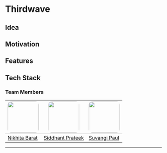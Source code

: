 # Thirdwave

## Idea


## Motivation


## Features


## Tech Stack



### Team Members


| <img src="https://avatars.githubusercontent.com/u/93920874?v=4" height="100px" style="border-radius: 10px" />     | <img src="https://avatars.githubusercontent.com/u/43869046?v=4" height="100px" style="border-radius: 10px"/>     | <img src="https://avatars.githubusercontent.com/u/81070118?v=4" height="100px" style="border-radius: 10px"/>     |
| -------- | -------- | -------- |
| [Nikhita Barat](https://github.com/NikhitaBarat) | [Siddhant Prateek](https://github.com/siddhantprateek) | [Suvangi Paul](https://github.com/suvangipaul) |

---